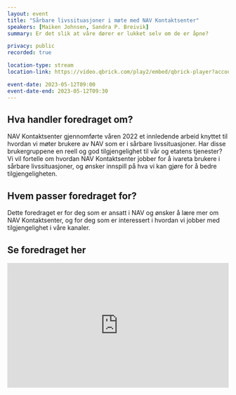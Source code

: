 ```yaml
---
layout: event
title: "Sårbare livssituasjoner i møte med NAV Kontaktsenter"
speakers: [Maiken Johnsen, Sandra P. Breivik]
summary: Er det slik at våre dører er lukket selv om de er åpne?

privacy: public
recorded: true

location-type: stream
location-link: https://video.qbrick.com/play2/embed/qbrick-player?accountId=763558&mediaId=ada1eabf-0dff-4091-91ff-0f05383c1d73&configId=qbrick-player&pageStyling=adaptive&autoplay=false&repeat=false&sharing=true&download=false&volume

event-date: 2023-05-12T09:00
event-date-end: 2023-05-12T09:30
---
```

## Hva handler foredraget om?
NAV Kontaktsenter gjennomførte våren 2022 et innledende arbeid knyttet til hvordan vi møter brukere av NAV som er i sårbare livssituasjoner. Har disse brukergruppene en reell og god tilgjengelighet til vår og etatens tjenester? Vi vil fortelle om hvordan NAV Kontaktsenter jobber for å ivareta brukere i sårbare livssituasjoner, og ønsker innspill på hva vi kan gjøre for å bedre tilgjengeligheten.

## Hvem passer foredraget for?
Dette foredraget er for deg som er ansatt i NAV og ønsker å lære mer om NAV Kontaktsenter, og for deg som er interessert i hvordan vi jobber med tilgjengelighet i våre kanaler.

## Se foredraget her

<div style="padding:56.25% 0 0 0;position:relative;"><iframe src="https://player.vimeo.com/video/831926241?h=2cdd0c63ec&amp;badge=0&amp;autopause=0&amp;player_id=0&amp;app_id=58479" frameborder="0" allow="autoplay; fullscreen; picture-in-picture" allowfullscreen style="position:absolute;top:0;left:0;width:100%;height:100%;" title="S&amp;aring;rbare livssituasjoner i m&amp;oslash;te med NAV Kontaktsenter med Maiken Johnsen og Sandra P. Breivik"></iframe></div><script src="https://player.vimeo.com/api/player.js"></script>
